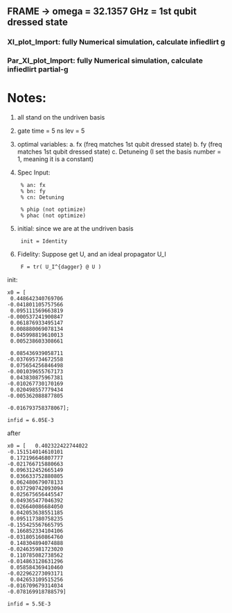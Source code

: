 ## FRAME -> omega = 32.1357 GHz = 1st qubit dressed state


### XI_plot_Import: fully Numerical simulation, calculate infiedlirt g


### Par_XI_plot_Import:  fully Numerical simulation, calculate infiedlirt  partial-g


# Notes:
1. all stand on the undriven basis
2.
    gate time = 5 ns
    lev = 5
3. optimal variables: 
a. fx (freq matches 1st qubit dressed state)
b. fy (freq matches 1st qubit dressed state)
c. Detuneing (I set the basis number = 1, meaning it is a constant)

4. Spec
Input:

        % an: fx
        % bn: fy
        % cn: Detuning

        % phip (not optimize)
        % phac (not optimize)

5. initial:
    since we are at the undriven basis
    
        init = Identity
    
6. Fidelity:
    Suppose get U, and an ideal propagator U_I
    
        F = tr( U_I^{dagger} @ U )

init:

    x0 = [        
     0.448642340769706
    -0.041801105757566
     0.095111569663819
    -0.000537241900847
     0.061876933495147
     0.008880069078134
     0.045998819610013
     0.005238603308661
     
     0.085436939058711
    -0.037695734672558
     0.075654256846498
    -0.001039655767173
     0.043830875967381
    -0.010267730170169
     0.020498557779434
    -0.005362088877805

    -0.016793758378067];

    infid = 6.05E-3


after

    x0 = [   0.402322422744022
    -0.151514014610101
     0.172196646807777
    -0.021766715880663
     0.096312452665149
     0.036633752880805
     0.062480679078133
     0.037290742093094
     0.025675656445547
     0.049365477046392
     0.026640086684050
     0.042053638551185
     0.095117380758235
    -0.155425567665795
     0.166852334104106
    -0.031805160864760
     0.148304894074888
    -0.024635981723020
     0.110785082738562
    -0.014863128631296
     0.058584369410460
    -0.022962273093171
     0.042653109515256
    -0.016709679314034
    -0.078169918788579]

    infid = 5.5E-3
